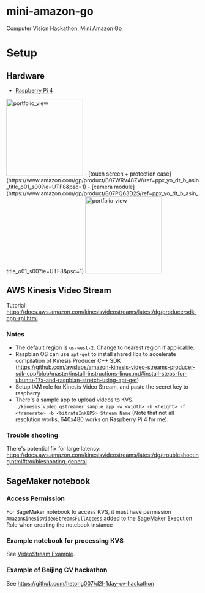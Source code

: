 # mini-amazon-go
Computer Vision Hackathon: Mini Amazon Go


# Setup

## Hardware

- [Raspberry Pi 4](https://www.amazon.com/gp/product/B07TXMDVPQ/ref=ppx_yo_dt_b_asin_title_o00_s00?ie=UTF8&psc=1)

<img height="200" alt="portfolio_view" src="https://user-images.githubusercontent.com/3307514/66869709-c7ce7b00-ef54-11e9-8824-32cbcd40100d.png">
- [touch screen + protection case](https://www.amazon.com/gp/product/B07WRV48ZW/ref=ppx_yo_dt_b_asin_title_o01_s00?ie=UTF8&psc=1)
- [camera module](https://www.amazon.com/gp/product/B07PQ63D2S/ref=ppx_yo_dt_b_asin_title_o01_s00?ie=UTF8&psc=1)

<img height="200" alt="portfolio_view" src="https://user-images.githubusercontent.com/3307514/66869685-b8e7c880-ef54-11e9-969c-2ed21178d7ca.png">


## AWS Kinesis Video Stream

Tutorial: https://docs.aws.amazon.com/kinesisvideostreams/latest/dg/producersdk-cpp-rpi.html

### Notes


- The default region is `us-west-2`. Change to nearest region if applicable.
- Raspbian OS can use `apt-get` to install shared libs to accelerate compilation of Kinesis Producer C++ SDK (https://github.com/awslabs/amazon-kinesis-video-streams-producer-sdk-cpp/blob/master/install-instructions-linux.md#install-steps-for-ubuntu-17x-and-raspbian-stretch-using-apt-get)
- Setup IAM role for Kinesis Video Stream, and paste the secret key to raspberry
- There's a sample app to upload videos to KVS.
`./kinesis_video_gstreamer_sample_app -w <width> -h <height> -f <framerate> -b <bitrateInKBPS> Stream Name` (Note that not all resolution works, 640x480 works on Raspberry Pi 4 for me).

### Trouble shooting

There's potential fix for large latency: https://docs.aws.amazon.com/kinesisvideostreams/latest/dg/troubleshooting.html#troubleshooting-general

## SageMaker notebook

### Access Permission

For SageMaker notebook to access KVS, it must have permission `AmazonKinesisVideoStreamsFullAccess` added to the SageMaker Execution Role when creating the notebook instance

### Example notebook for processing KVS

See [VideoStream Example](src/VideoStream.ipynb).

### Example of Beijing CV hackathon

See https://github.com/hetong007/d2l-1day-cv-hackathon
